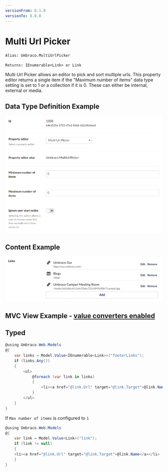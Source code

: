 ```yaml
---
versionFrom: 8.1.0
versionTo: 8.8.0
---
```


# Multi Url Picker

`Alias: Umbraco.MultiUrlPicker`

`Returns: IEnumerable<Link> or Link`

Multi Url Picker allows an editor to pick and sort multiple urls. This property editor returns a single item if the "Maximum number of items" data type setting is set to 1 or a collection if it is 0. These can either be internal, external or media.


## Data Type Definition Example

![Related Links Data Type Definition](images/Multy-Url-Picker-DataType-8_1.png)

## Content Example

![Media Picker Content](images/Multy-Url-Picker-Content-v8.png)

## MVC View Example - [value converters enabled](../../../../Setup/Upgrading/760-breaking-changes.md#property-value-converters-u4-7318)

## Typed

```csharp
@using Umbraco.Web.Models
@{
    var links = Model.Value<IEnumerable<Link>>("footerLinks");
    if (links.Any())
    {
        <ul>
            @foreach (var link in links)
            {
                <li><a href="@link.Url" target="@link.Target">@link.Name</a></li>
            }
        </ul>
    }
}
```

If `Max number of items` is configured to `1`
```csharp
@using Umbraco.Web.Models
@{
    var link = Model.Value<Link>("link");
    if (link != null)
    {
    <li><a href="@link.Url" target="@link.Target">@link.Name</a></li>
    }
}
```
